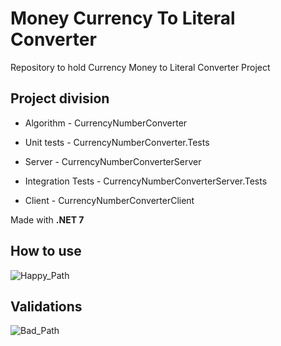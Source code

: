 # Money Currency To Literal Converter

Repository to hold Currency Money to Literal Converter Project

## Project division

- Algorithm - CurrencyNumberConverter

- Unit tests - CurrencyNumberConverter.Tests

- Server - CurrencyNumberConverterServer

- Integration Tests - CurrencyNumberConverterServer.Tests

- Client - CurrencyNumberConverterClient

Made with **.NET 7**

## How to use

![Happy_Path](https://i.imgur.com/SfmcTNs.gif)

## Validations

![Bad_Path](https://i.imgur.com/Q4KM9lf.gif)
